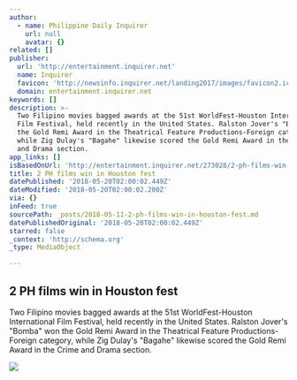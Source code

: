 ```yaml
---
author:
  - name: Philippine Daily Inquirer
    url: null
    avatar: {}
related: []
publisher:
  url: 'http://entertainment.inquirer.net'
  name: Inquirer
  favicon: 'http://newsinfo.inquirer.net/landing2017/images/favicon2.ico'
  domain: entertainment.inquirer.net
keywords: []
description: >-
  Two Filipino movies bagged awards at the 51st WorldFest-Houston International
  Film Festival, held recently in the United States. Ralston Jover's "Bomba" won
  the Gold Remi Award in the Theatrical Feature Productions-Foreign category,
  while Zig Dulay's "Bagahe" likewise scored the Gold Remi Award in the Crime
  and Drama section.
app_links: []
isBasedOnUrl: 'http://entertainment.inquirer.net/273028/2-ph-films-win-houston-fest'
title: 2 PH films win in Houston fest
datePublished: '2018-05-20T02:00:02.449Z'
dateModified: '2018-05-20T02:00:02.200Z'
via: {}
inFeed: true
sourcePath: _posts/2018-05-11-2-ph-films-win-in-houston-fest.md
datePublishedOriginal: '2018-05-20T02:00:02.449Z'
starred: false
_context: 'http://schema.org'
_type: MediaObject

---
```

<article style=""><h1>2 PH films win in Houston fest</h1><p>Two Filipino movies bagged awards at the 51st WorldFest-Houston International Film Festival, held recently in the United States. Ralston Jover's "Bomba" won the Gold Remi Award in the Theatrical Feature Productions-Foreign category, while Zig Dulay's "Bagahe" likewise scored the Gold Remi Award in the Crime and Drama section.</p><img src="http://entertainment.inquirer.net/wp-content/blogs.dir/6/files/2018/05/t0505indie-houston-3-600x400.jpg" /></article>